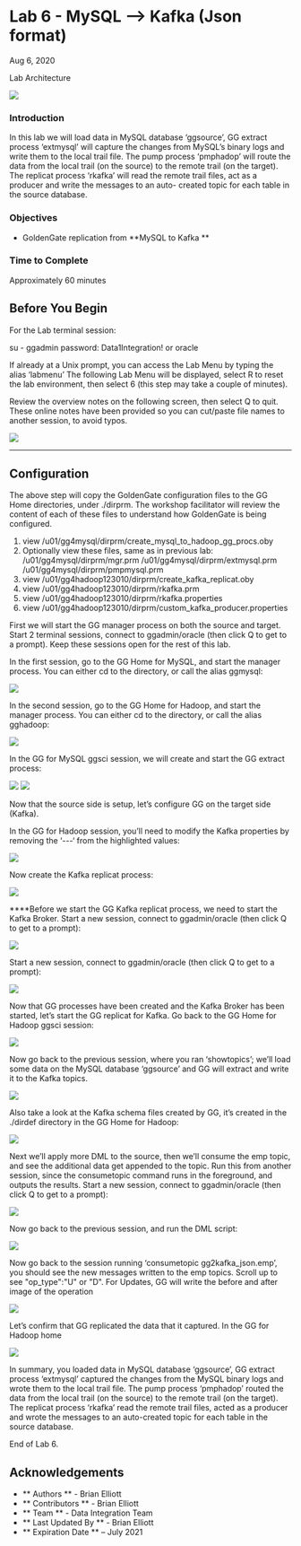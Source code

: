 # Lab 6 -  MySQL --> Kafka (Json format)
Aug 6, 2020

Lab Architecture

![](images/600/image601_1.png)


### Introduction
In this lab we will load data in MySQL database ‘ggsource’, GG extract process ‘extmysql’ will capture the changes from MySQL’s binary logs and write them to the local trail file. The pump process ‘pmphadop’ will route the data from the local trail (on the source) to the remote trail (on the target). The replicat
process ‘rkafka’ will read the remote trail files, act as a producer and write the messages to an auto- created topic for each table in the source database.


### Objectives
- GoldenGate replication from **MySQL to Kafka **

### Time to Complete
Approximately 60 minutes

## Before You Begin
For the Lab terminal session:

su - ggadmin
password: Data1Integration! or oracle

If already at a Unix prompt, you can access the Lab Menu by typing the alias ‘labmenu’
The following Lab Menu will be displayed, 
select R to reset the lab environment, then select 6 (this step may take a couple of minutes).

Review the overview notes on the following screen, then select Q to quit. These online notes have been provided so you can cut/paste file names to another session, to avoid typos.

![](images/ALL/e_labmenu6.png)

------

##  Configuration
   The above step will copy the GoldenGate configuration files to the GG Home directories, under ./dirprm. The workshop facilitator will review the content of each of these files to understand how GoldenGate is being configured.

1)	view /u01/gg4mysql/dirprm/create_mysql_to_hadoop_gg_procs.oby
2)	Optionally view these files, same as in previous lab:
/u01/gg4mysql/dirprm/mgr.prm
/u01/gg4mysql/dirprm/extmysql.prm
/u01/gg4mysql/dirprm/pmpmysql.prm
3)	view /u01/gg4hadoop123010/dirprm/create_kafka_replicat.oby
4)	view /u01/gg4hadoop123010/dirprm/rkafka.prm
5)	view /u01/gg4hadoop123010/dirprm/rkafka.properties
6)	view /u01/gg4hadoop123010/dirprm/custom_kafka_producer.properties

First we will start the GG manager process on both the source and target. Start 2 terminal sessions, connect to ggadmin/oracle (then click Q to get to a prompt). Keep these sessions open for the rest of this lab.


In the first session, go to the GG Home for MySQL, and start the manager process. You can either cd to the directory, or call the alias ggmysql:

![](images/all/e2.png)

In the second session, go to the GG Home for Hadoop, and start the manager process. You can either cd to the directory, or call the alias gghadoop:

![](images/all/e3.png)

In the GG for MySQL ggsci session, we will create and start the GG extract process:

![](images/all/e4.png)
![](images/all/e5.png)


Now that the source side is setup, let’s configure GG on the target side (Kafka).

In the GG for Hadoop session, you’ll need to modify the Kafka properties by removing the ‘---‘ from the highlighted values:


![](images/all/e6.png)

Now create the Kafka replicat process:


![](images/all/e7.png)

****Before we start the GG Kafka replicat process, we need to start the Kafka Broker. Start a new session, connect to ggadmin/oracle (then click Q to get to a prompt):


![](images/all/e8.png)

Start a new session, connect to ggadmin/oracle (then click Q to get to a prompt):

![](images/all/e9.png)

Now that GG processes have been created and the Kafka Broker has been started, let’s start the GG replicat for Kafka. Go back to the GG Home for Hadoop ggsci session:


![](images/all/e10.png)

Now go back to the previous session, where you ran ‘showtopics’; we’ll load some data on the MySQL database ‘ggsource’ and GG will extract and write it to the Kafka topics.

![](images/ALL/E11.png)

Also take a look at the Kafka schema files created by GG, it’s created in the ./dirdef directory in the GG Home for Hadoop:


![](images/all/e12.png)


Next we’ll apply more DML to the source, then we’ll consume the emp topic, and see the additional data get appended to the topic. Run this from another session, since the consumetopic command runs in the foreground, and outputs the results. Start a new session, connect to ggadmin/oracle (then click Q to get to a prompt):


![](images/all/e13.png)

Now go back to the previous session, and run the DML script:


![](images/all/e14.png)

Now go back to the session running ‘consumetopic gg2kafka_json.emp’, you should see the new messages written to the emp topics. Scroll up to see "op_type":"U" or "D". For Updates, GG will write the before and after image of the operation


![](images/all/e15.png)

Let’s confirm that GG replicated the data that it captured. In the GG for Hadoop home


![](images/all/e16.png)

In summary, you loaded data in MySQL database ‘ggsource’, GG extract process ‘extmysql’ captured the changes from the MySQL binary logs and wrote them to the local trail file. The pump process
‘pmphadop’ routed the data from the local trail (on the source) to the remote trail (on the target). The replicat process ‘rkafka’ read the remote trail files, acted as a producer and wrote the messages to an auto-created topic for each table in the source database.

End of Lab 6.

## Acknowledgements

 - ** Authors ** - Brian Elliott
 - ** Contributors ** - Brian Elliott
 - ** Team ** - Data Integration Team
 - ** Last Updated By ** - Brian Elliott
 - ** Expiration Date ** – July 2021
